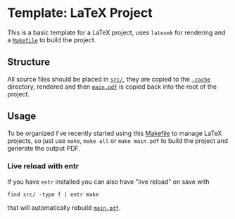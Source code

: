 
# Template: LaTeX Project

<!-- Generated from template: <https://github.com/aziis98/template-latex> -->

This is a basic template for a LaTeX project, uses `latexmk` for rendering and a [`Makefile`](./Makefile) to build the project.

## Structure

All source files should be placed in [`src/`](./src), they are copied to the [`.cache`](./.gitignore) directory, rendered and then [`main.pdf`](./main.pdf) is copied back into the root of the project.

## Usage

To be organized I've recently started using this [Makefile](./Makefile) to manage LaTeX projects, so just use `make`, `make all` or `make main.pdf` to build the project and generate the output PDF.

### Live reload with entr

If you have `entr` installed you can also have "live reload" on save with

```
find src/ -type f | entr make
```

that will automatically rebuild [`main.pdf`](main.pdf).
